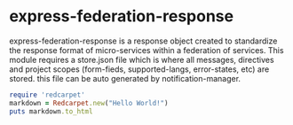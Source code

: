 # express-federation-response
express-federation-response is a response object created to standardize the response format of micro-services within a federation of services. This module requires a store.json file which is where all messages, directives and project scopes (form-fieds, supported-langs, error-states, etc) are stored. this file can be auto generated by notification-manager.

```ruby
require 'redcarpet'
markdown = Redcarpet.new("Hello World!")
puts markdown.to_html
```
